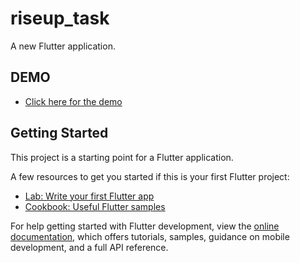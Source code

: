 # riseup_task

A new Flutter application.


## DEMO
- [Click here for the demo](https://drive.google.com/file/d/1YRuElXAr9lqWGoqgmf10y12YNQWn-CPX/view?usp=sharing)

## Getting Started

This project is a starting point for a Flutter application.

A few resources to get you started if this is your first Flutter project:

- [Lab: Write your first Flutter app](https://docs.flutter.dev/get-started/codelab)
- [Cookbook: Useful Flutter samples](https://docs.flutter.dev/cookbook)

For help getting started with Flutter development, view the
[online documentation](https://docs.flutter.dev/), which offers tutorials,
samples, guidance on mobile development, and a full API reference.
